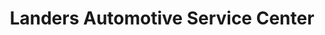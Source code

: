 ---
title: "Landers Automotive Service Center"
url: /jacksonville/landers-automotive-service-center/
shop: Autowerkstatt
---